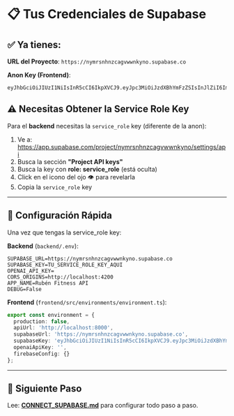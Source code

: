 # 📋 Tus Credenciales de Supabase

## ✅ Ya tienes:

**URL del Proyecto**: `https://nymrsnhnzcagvwwnkyno.supabase.co`

**Anon Key (Frontend)**:
```
eyJhbGciOiJIUzI1NiIsInR5cCI6IkpXVCJ9.eyJpc3MiOiJzdXBhYmFzZSIsInJlZiI6Im55bXJzbmhuemNhZ3Z3d25reW5vIiwicm9sZSI6ImFub24iLCJpYXQiOjE3NjE5MzI3NjYsImV4cCI6MjA3NzUwODc2Nn0.bn8GGSHK82KCTsEQIdjpPuTMJ8BcHokdqdCoBS5KCf0
```

## ⚠️ Necesitas Obtener la Service Role Key

Para el **backend** necesitas la `service_role` key (diferente de la anon):

1. Ve a: https://app.supabase.com/project/nymrsnhnzcagvwwnkyno/settings/api
2. Busca la sección **"Project API keys"**
3. Busca la key con **role: service_role** (está oculta)
4. Click en el icono del ojo 👁️ para revelarla
5. Copia la `service_role` key

---

## 🚀 Configuración Rápida

Una vez que tengas la service_role key:

**Backend** (`backend/.env`):
```env
SUPABASE_URL=https://nymrsnhnzcagvwwnkyno.supabase.co
SUPABASE_KEY=TU_SERVICE_ROLE_KEY_AQUI
OPENAI_API_KEY=
CORS_ORIGINS=http://localhost:4200
APP_NAME=Rubén Fitness API
DEBUG=False
```

**Frontend** (`frontend/src/environments/environment.ts`):
```typescript
export const environment = {
  production: false,
  apiUrl: 'http://localhost:8000',
  supabaseUrl: 'https://nymrsnhnzcagvwwnkyno.supabase.co',
  supabaseKey: 'eyJhbGciOiJIUzI1NiIsInR5cCI6IkpXVCJ9.eyJpc3MiOiJzdXBhYmFzZSIsInJlZiI6Im55bXJzbmhuemNhZ3Z3d25reW5vIiwicm9sZSI6ImFub24iLCJpYXQiOjE3NjE5MzI3NjYsImV4cCI6MjA3NzUwODc2Nn0.bn8GGSHK82KCTsEQIdjpPuTMJ8BcHokdqdCoBS5KCf0',
  openaiApiKey: '',
  firebaseConfig: {}
};
```

---

## 📝 Siguiente Paso

Lee: **[CONNECT_SUPABASE.md](CONNECT_SUPABASE.md)** para configurar todo paso a paso.

